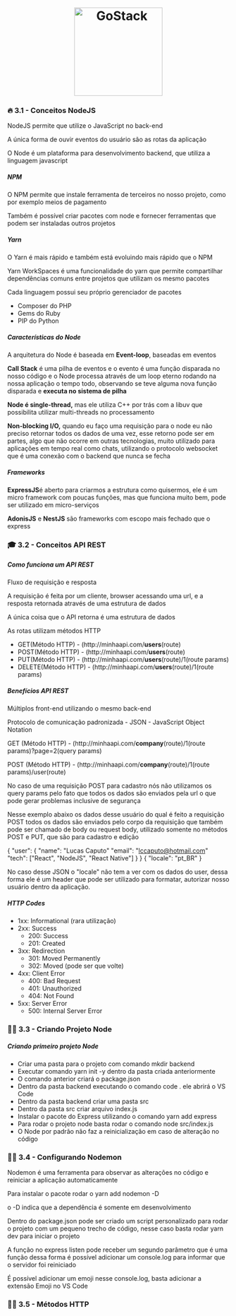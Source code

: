 <h1 align="center">
    <img alt="GoStack" src="https://rocketseat-cdn.s3-sa-east-1.amazonaws.com/bootcamp-header.png" width="200px" />
</h1>

### 🔥 3.1 - Conceitos NodeJS

<p>NodeJS permite que utilize o JavaScript no back-end</p>
<p>A única forma de ouvir eventos do usuário são as rotas da aplicação</p>
<p>O Node é um plataforma para desenvolvimento backend, que utiliza a linguagem javascript</p>

<h5>NPM</h5>

<p>O NPM permite que instale ferramenta de terceiros no nosso projeto, como por exemplo meios de pagamento</p>

<p>Também é possível criar pacotes com node e fornecer ferramentas que podem ser instaladas outros projetos</p>

<h5>Yarn</h5>

<p>O Yarn é mais rápido e também está evoluindo mais rápido que o NPM</p>

<p>Yarn WorkSpaces é uma funcionalidade do yarn que permite compartilhar dependências comuns entre projetos que utilizam os mesmo pacotes</p>

<p>Cada linguagem possui seu próprio gerenciador de pacotes</p>

<ul>
  <li>Composer do PHP</li>
  <li>Gems do Ruby</li>
  <li>PIP do Python</li>
</ul>

<h5>Características do Node</h5>

<p>A arquitetura do Node é baseada em <b>Event-loop</b>, baseadas em eventos </p>

<p><b>Call Stack</b> é uma pilha de eventos e o evento é uma função disparada no nosso código e o Node processa através de um loop eterno rodando na nossa aplicação o tempo todo, observando se teve alguma nova função disparada e <b>executa no sistema de pilha</b></p>

<p><b>Node é single-thread,</b> mas ele utiliza C++ por trás com a libuv que possibilita utilizar multi-threads no processamento</p>

<p><b>Non-blocking I/O,</b> quando eu faço uma requisição para o node eu não preciso retornar todos os dados de uma vez, esse retorno pode ser em partes, algo que não ocorre em outras tecnologias, muito utilizado para aplicações em tempo real como chats, utilizando o protocolo websocket que é uma conexão com o backend que nunca se fecha</p>

<h5>Frameworks</h5>

<p><b>ExpressJS</b>é aberto para criarmos a estrutura como quisermos, ele é um micro framework com poucas funções, mas que funciona muito bem, pode ser utilizado em micro-serviços</p>

<p><b>AdonisJS</b> e <b>NestJS</b> são frameworks com escopo mais fechado que o express</p>

### 🎓 3.2 - Conceitos API REST

<h5>Como funciona um API REST</h5>

<p>Fluxo de requisição e resposta</p>

<p>A requisição é feita por um cliente, browser acessando uma url, e a resposta retornada através de uma estrutura de dados</p>

<p>A única coisa que o API retorna é uma estrutura de dados</p>

<p>As rotas utilizam métodos HTTP</p>
<ul>
  <li>GET(Método HTTP) - (http://minhaapi.com/<b>users</b>(route)</li>
  <li>POST(Método HTTP) - (http://minhaapi.com/<b>users</b>(route)</li>
  <li>PUT(Método HTTP) - (http://minhaapi.com/<b>users</b>(route)/1(route params)</li>
  <li>DELETE(Método HTTP) - (http://minhaapi.com/<b>users</b>(route)/1(route params)</li>
</ul>

<h5>Benefícios API REST</h5>

<p>Múltiplos front-end utilizando o mesmo back-end</p>

<p>Protocolo de comunicação padronizada - JSON - JavaScript Object Notation</p>

<p>GET (Método HTTP) - (http://minhaapi.com/<b>company</b>(route)/1(route params)?page=2(query params)</p>

<p>POST (Método HTTP) - (http://minhaapi.com/<b>company</b>(route)/1(route params)/user(route)</p>

<p>No caso de uma requisição POST para cadastro nós não utilizamos os query params pelo fato que todos os dados são enviados pela url o que pode gerar problemas inclusive de segurança</p>

<p>Nesse exemplo abaixo os dados desse usuário do qual é feito a requisição POST todos os dados são enviados pelo corpo da requisição que também pode ser chamado de body ou request body, utilizado somente no métodos POST e PUT, que são para cadastro e edição</p>

{
"user": {
"name": "Lucas Caputo"
"email": "lccaputo@hotmail.com"
"tech": ["React", "NodeJS", "React Native"]
}
}
{
"locale": "pt_BR"
}

<p>No caso desse JSON o "locale" não tem a ver com os dados do user, dessa forma ele é um header que pode ser utilizado para formatar, autorizar nosso usuário dentro da aplicação.</p>

<h5>HTTP Codes</h5>

<ul>
  <li>1xx: Informational (rara utilização)</li>
  <li>2xx: Success
    <ul>
      <li>200: Success</li>
      <li>201: Created</li>
    </ul>
  </li>
  <li>3xx: Redirection
    <ul>
      <li>301: Moved Permanently</li>
      <li>302: Moved (pode ser que volte)</li>
    </ul>
  </li>
  <li>4xx: Client Error
    <ul>
      <li>400: Bad Request</li>
      <li>401: Unauthorized </li>
      <li>404: Not Found </li>
    </ul>
  </li>
    <li>5xx: Server Error
    <ul>
      <li>500: Internal Server Error</li>
    </ul>
  </li>
</ul>

### 👨‍🎓 3.3 - Criando Projeto Node

<h5>Criando primeiro projeto Node</h5>

<ul>
  <li>Criar uma pasta para o projeto com comando mkdir backend</li>
  <li>Executar comando yarn init -y dentro da pasta criada anteriormente</li>
  <li>O comando anterior criará o package.json</li>
  <li>Dentro da pasta backend executando o comando code . ele abrirá o VS Code</li>
  <li>Dentro da pasta backend criar uma pasta src</li>
  <li>Dentro da pasta src criar arquivo index.js</li>
  <li>Instalar o pacote do Express utilizando o comando yarn add express</li>
   <li>Para rodar o projeto node basta rodar o comando node src/index.js</li>
  <li>O Node por padrão não faz a reinicialização em caso de alteração no código</li>
</ul>

### 👨‍🏫 3.4 - Configurando Nodemon

<p>Nodemon é uma ferramenta para observar as alterações no código e reiniciar a aplicação automaticamente</p>

<p>Para instalar o pacote rodar o yarn add nodemon -D</p>

<p>o -D indica que a dependência é somente em desenvolvimento</p>

<p>Dentro do package.json pode ser criado um script personalizado para rodar o projeto com um pequeno trecho de código, nesse caso basta rodar yarn dev para iniciar o projeto</p>

<p>A função no express listen pode receber um segundo parâmetro que é uma função dessa forma é possível adicionar um console.log para informar que o servidor foi reiniciado</p>

<p>É possível adicionar um emoji nesse console.log, basta adicionar a extensão Emoji no VS Code</p>

### 👨‍🏫 3.5 - Métodos HTTP
